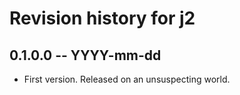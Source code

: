 # Revision history for j2

## 0.1.0.0  -- YYYY-mm-dd

* First version. Released on an unsuspecting world.
